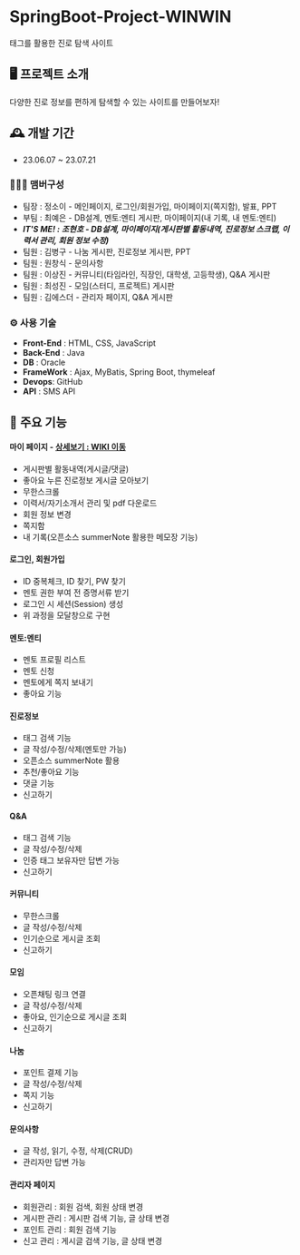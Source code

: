# SpringBoot-Project-WINWIN
태그를 활용한 진로 탐색 사이트

## 🖥️ 프로젝트 소개
다양한 진로 정보를 편하게 탐색할 수 있는 사이트를 만들어보자!

## 🕰️ 개발 기간
* 23.06.07 ~ 23.07.21

### 🧑‍🤝‍🧑 맴버구성
 - 팀장 : 정소이 - 메인페이지, 로그인/회원가입, 마이페이지(쪽지함), 발표, PPT
 - 부팀 : 최예은 - DB설계, 멘토:멘티 게시판, 마이페이지(내 기록, 내 멘토:멘티)
 - ***IT'S ME! : 조현호 - DB설계, 마이페이지(게시판별 활동내역, 진로정보 스크랩, 이력서 관리, 회원 정보 수정)***
 - 팀원 : 김병구 - 나눔 게시판, 진로정보 게시판, PPT
 - 팀원 : 원창식 - 문의사항
 - 팀원 : 이상진 - 커뮤니티(타임라인, 직장인, 대학생, 고등학생), Q&A 게시판
 - 팀원 : 최성진 - 모임(스터디, 프로젝트) 게시판
 - 팀원 : 김에스더 - 관리자 페이지, Q&A 게시판

### ⚙️ 사용 기술
- **Front-End** : HTML, CSS, JavaScript
- **Back-End** : Java
- **DB** : Oracle
- **FrameWork** : Ajax, MyBatis, Spring Boot, thymeleaf
- **Devops**: GitHub
- **API** : SMS API

## 📌 주요 기능
#### 마이 페이지 - <a href="https://github.com/hyunowkd/winwin/wiki/%EC%A3%BC%EC%9A%94-%EA%B8%B0%EB%8A%A5-%EC%86%8C%EA%B0%9C(%EB%A7%88%EC%9D%B4%ED%8E%98%EC%9D%B4%EC%A7%80)">상세보기 : WIKI 이동</a>
- 게시판별 활동내역(게시글/댓글)
- 좋아요 누른 진로정보 게시글 모아보기
- 무한스크롤
- 이력서/자기소개서 관리 및 pdf 다운로드
- 회원 정보 변경
- 쪽지함
- 내 기록(오픈소스 summerNote 활용한 메모장 기능)

#### 로그인, 회원가입
- ID 중복체크, ID 찾기, PW 찾기
- 멘토 권한 부여 전 증명서류 받기
- 로그인 시 세션(Session) 생성
- 위 과정을 모달창으로 구현

#### 멘토:멘티
- 멘토 프로필 리스트
- 멘토 신청
- 멘토에게 쪽지 보내기
- 좋아요 기능
  
#### 진로정보
- 태그 검색 기능
- 글 작성/수정/삭제(멘토만 가능)
- 오픈소스 summerNote 활용
- 추천/좋아요 기능
- 댓글 기능
- 신고하기

#### Q&A
- 태그 검색 기능
- 글 작성/수정/삭제
- 인증 태그 보유자만 답변 가능
- 신고하기

#### 커뮤니티
- 무한스크롤
- 글 작성/수정/삭제
- 인기순으로 게시글 조회
- 신고하기

#### 모임
- 오픈채팅 링크 연결
- 글 작성/수정/삭제
- 좋아요, 인기순으로 게시글 조회
- 신고하기

#### 나눔
- 포인트 결제 기능
- 글 작성/수정/삭제
- 쪽지 기능
- 신고하기
  
#### 문의사항
- 글 작성, 읽기, 수정, 삭제(CRUD)
- 관리자만 답변 가능

#### 관리자 페이지 
- 회원관리 : 회원 검색, 회원 상태 변경
- 게시판 관리 : 게시판 검색 기능, 글 상태 변경
- 포인트 관리 : 회원 검색 기능
- 신고 관리 : 게시글 검색 기능, 글 상태 변경
